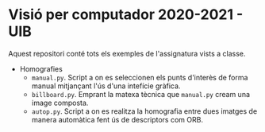 # Visió per computador 2020-2021 - UIB 

Aquest repositori conté tots els exemples de l'assignatura vists a classe. 
+ Homografies
     + ``manual.py``. Script a on es seleccionen els punts d'interès de forma
     manual mitjançant l'ús d'una intefície gràfica.   
     + ``billboard.py``. Emprant la matexa tècnica que ``manual.py`` cream una
     image composta.
     + ``autop.py``. Script a on es realitza la homografia entre dues imatges
        de manera automàtica fent ús de descriptors com ORB.
 